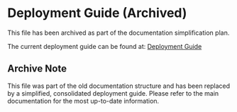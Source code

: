 # Deployment Guide (Archived)

This file has been archived as part of the documentation simplification plan. 

The current deployment guide can be found at: [Deployment Guide](../deployment.md)

## Archive Note

This file was part of the old documentation structure and has been replaced by a simplified, consolidated deployment guide. Please refer to the main documentation for the most up-to-date information.